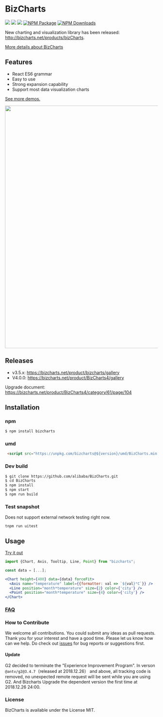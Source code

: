 # BizCharts

[![](https://img.shields.io/travis/alibaba/BiaCharts.svg)](https://travis-ci.com/alibaba/BizCharts)
![](https://img.shields.io/badge/language-react-red.svg)  ![](https://img.shields.io/badge/license-MIT-000000.svg)  [![NPM Package](https://img.shields.io/npm/v/bizcharts.svg)](https://www.npmjs.com/package/bizcharts) [![NPM Downloads](https://img.shields.io/npm/dm/bizcharts.svg)](https://npmjs.org/package/bizcharts)

New charting and visualization library has been released: http://bizcharts.net/products/bizCharts.

[More details about BizCharts](http://bizcharts.net/index)

## Features
- React ES6 grammar
- Easy to use
- Strong expansion capability
- Support most data visualization charts

[See more demos.](http://bizcharts.net/products/bizCharts/demo)

<img src="https://user-images.githubusercontent.com/6628666/33157917-b970a70c-d040-11e7-9601-b1da1dbe26ab.png" width="800">

## Releases

- v3.5.x: https://bizcharts.net/product/bizcharts/gallery
- V4.0.0: https://bizcharts.net/product/BizCharts4/gallery

Upgrade document: https://bizcharts.net/product/BizCharts4/category/61/page/104

## Installation

### npm
```sh
$ npm install bizcharts
```

### umd
```html
 <script src="https://unpkg.com/bizcharts@${version}/umd/BizCharts.min.js"></script>
```

### Dev build
```sh
$ git clone https://github.com/alibaba/BizCharts.git
$ cd BizCharts
$ npm install
$ npm start
$ npm run build
```

### Test snapshot
Does not support external network testing right now.
```
tnpm run uitest
```

## Usage
[Try it out](https://bizcharts.net/product/BizCharts4/demo/305)

```jsx
import {Chart, Axis, Tooltip, Line, Point} from "bizcharts";

const data = [...];

<Chart height={400} data={data} forceFit>
  <Axis name="temperature" label={{formatter: val => `${val}°C`}} />
  <Line position="month*temperature" size={2} color={'city'} />
  <Point position="month*temperature" size={4} color={'city'} />
</Chart>
```


### [FAQ](http://bizcharts.net/products/bizCharts/docs/qa)

### How to Contribute
We welcome all contributions. You could submit any ideas as pull requests. Thank you for your interest and have a good time.
Please let us know how can we help. Do check out [issues](https://github.com/alibaba/BizCharts/issues) for bug reports or suggestions first.


#### Update

G2 decided to terminate the "Experience Improvement Program". In verson `@antv/g2@3.4.7`（released at 2018.12.26） and above, all tracking code is removed, no unexpected remote request will be sent while you are using G2. And Bizcharts Upgrade the dependent version the first time at 2018.12.26 24:00.

### License
BizCharts is available under the License MIT.
